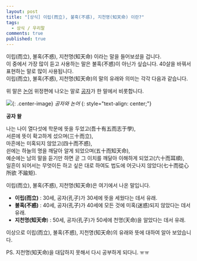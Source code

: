 ```yaml
---
layout: post
title: "[상식] 이립(而立), 불혹(不惑), 지천명(知天命) 이란?"
tags: 
  - 상식 / 우리말
comments: true
published: true
---
```

 
이립(而立), 불혹(不惑), 지천명(知天命) 이라는 말을 들어보셨을 겁니다.<br/>
이 중에서 가장 많이 듣고 사용하는 말은 불혹(不惑)이 아닌가 싶습니다.
40살을 바꿔서 표현하는 말로 많이 사용됩니다.<br/>
이립(而立), 불혹(不惑), 지천명(知天命)의 말의 유래와 의미는 각각 다음과 같습니다.

위 말은 [논어](https://ko.wikipedia.org/wiki/논어) 위정편에 나오는 말로 [공자](https://ko.wikipedia.org/wiki/공자)가 한 말에서 비롯합니다.

![](https://lh3.googleusercontent.com/-4pnyYn3HTah2L3PYRVKf_hj8GVQx1AkKpusEShcQSFYef_Aac85puGCirzg6_eKV9BvXaqB4mzbdBz5dBI=w1000-no-tmp.jpg){: .center-image}
*공자와 논어*
{: style="text-align: center;"}

**공자 왈**
>
나는 나이 열다섯에 학문에 뜻을 두었고(吾十有五而志于學),<br/> 
서른에 뜻이 확고하게 섰으며(三十而立),<br/>
마흔에는 미혹되지 않았고(四十而不惑),<br/>
쉰에는 하늘의 명을 깨달아 알게 되었으며(五十而知天命),<br/>
예순에는 남의 말을 듣기만 하면 곧 그 이치를 깨달아 이해하게 되었고(六十而耳順),<br/> 
일흔이 되어서는 무엇이든 하고 싶은 대로 하여도 법도에 어긋나지 않았다(七十而從心所欲 不踰矩).

이립(而立), 불혹(不惑), 지천명(知天命)은 여기에서 나온 말입니다.

* **이립(而立)** : 30세, 공자(孔子)가 30세에 뜻을 세웠다는 데서 유래.
* **불혹(不惑)** : 40세, 공자(孔子)가 40세에 모든 것에 미혹(迷惑)되지 않았다는 데서 유래.
* **지천명(知天命**) : 50세, 공자(孔子)가 50세에 천명(天命)을 알았다는 데서 유래.


이상으로 이립(而立), 불혹(不惑), 지천명(知天命)의 유래와 뜻에 대하여 알아 보았습니다.

PS. 지천명(知天命)을 대답하지 못해서 다시 공부하게 되다니. ㅠㅠ